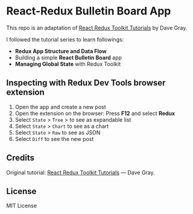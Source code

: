 # React-Redux Bulletin Board App
This repo is an adaptation of [React Redux Toolkit Tutorials](https://www.youtube.com/playlist?list=PL0Zuz27SZ-6M1J5I1w2-uZx36Qp6qhjKo) by Dave Gray. 

I followed the tutorial series to learn followings:
- **Redux App Structure and Data Flow**
- Building a simple **React Bulletin Board** app
- **Managing Global State** with Redux Toolkit

## Inspecting with Redux Dev Tools browser extension
1. Open the app and create a new post
2. Open the extension on the browser: Press **F12** and select **Redux**
3. Select `State` > `Tree` > to see as expandable list
4. Select `State` > `Chart` to see as a chart
5. Select `State` > `Raw` to see as JSON
6. Select `Diff` to see the new post

## Credits
Original tutorial: [React Redux Toolkit Tutorials](https://www.youtube.com/playlist?list=PL0Zuz27SZ-6M1J5I1w2-uZx36Qp6qhjKo) — Dave Gray.

## License
MIT License